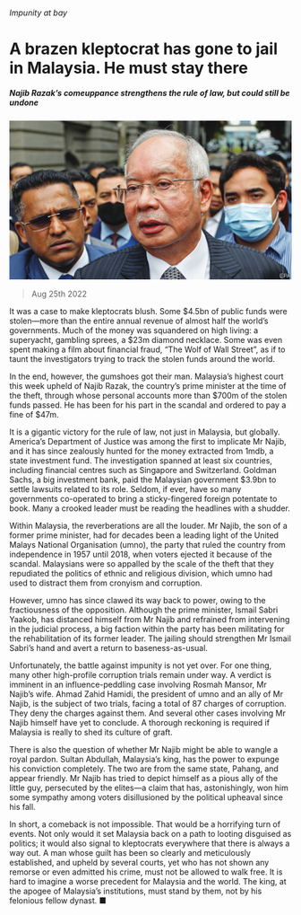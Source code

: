 ###### Impunity at bay

# A brazen kleptocrat has gone to jail in Malaysia. He must stay there 

##### Najib Razak’s comeuppance strengthens the rule of law, but could still be undone 

![image](images/20220827_LDP002.jpg) 

> Aug 25th 2022 

It was a case to make kleptocrats blush. Some $4.5bn of public funds were stolen—more than the entire annual revenue of almost half the world’s governments. Much of the money was squandered on high living: a superyacht, gambling sprees, a $23m diamond necklace. Some was even spent making a film about financial fraud, “The Wolf of Wall Street”, as if to taunt the investigators trying to track the stolen funds around the world.

In the end, however, the gumshoes got their man. Malaysia’s highest court this week upheld  of Najib Razak, the country’s prime minister at the time of the theft, through whose personal accounts more than $700m of the stolen funds passed. He has been  for his part in the scandal and ordered to pay a fine of $47m.

It is a gigantic victory for the rule of law, not just in Malaysia, but globally. America’s Department of Justice was among the first to implicate Mr Najib, and it has since zealously hunted for the money extracted from 1mdb, a state investment fund. The investigation spanned at least six countries, including financial centres such as Singapore and Switzerland. Goldman Sachs, a big investment bank, paid the Malaysian government $3.9bn to settle lawsuits related to its role. Seldom, if ever, have so many governments co-operated to bring a sticky-fingered foreign potentate to book. Many a crooked leader must be reading the headlines with a shudder.

Within Malaysia, the reverberations are all the louder. Mr Najib, the son of a former prime minister, had for decades been a leading light of the United Malays National Organisation (umno), the party that ruled the country from independence in 1957 until 2018, when voters ejected it because of the scandal. Malaysians were so appalled by the scale of the theft that they repudiated the politics of ethnic and religious division, which umno had used to distract them from cronyism and corruption. 

However, umno has since clawed its way back to power, owing to the fractiousness of the opposition. Although the prime minister, Ismail Sabri Yaakob, has distanced himself from Mr Najib and refrained from intervening in the judicial process, a big faction within the party has been militating for the rehabilitation of its former leader. The jailing should strengthen Mr Ismail Sabri’s hand and avert a return to baseness-as-usual.

Unfortunately, the battle against impunity is not yet over. For one thing, many other high-profile corruption trials remain under way. A verdict is imminent in an influence-peddling case involving Rosmah Mansor, Mr Najib’s wife. Ahmad Zahid Hamidi, the president of umno and an ally of Mr Najib, is the subject of two trials, facing a total of 87 charges of corruption. They deny the charges against them. And several other cases involving Mr Najib himself have yet to conclude. A thorough reckoning is required if Malaysia is really to shed its culture of graft. 

There is also the question of whether Mr Najib might be able to wangle a royal pardon. Sultan Abdullah, Malaysia’s king, has the power to expunge his conviction completely. The two are from the same state, Pahang, and appear friendly. Mr Najib has tried to depict himself as a pious ally of the little guy, persecuted by the elites—a claim that has, astonishingly, won him some sympathy among voters disillusioned by the political upheaval since his fall.

In short, a comeback is not impossible. That would be a horrifying turn of events. Not only would it set Malaysia back on a path to looting disguised as politics; it would also signal to kleptocrats everywhere that there is always a way out. A man whose guilt has been so clearly and meticulously established, and upheld by several courts, yet who has not shown any remorse or even admitted his crime, must not be allowed to walk free. It is hard to imagine a worse precedent for Malaysia and the world. The king, at the apogee of Malaysia’s institutions, must stand by them, not by his felonious fellow dynast. ■

